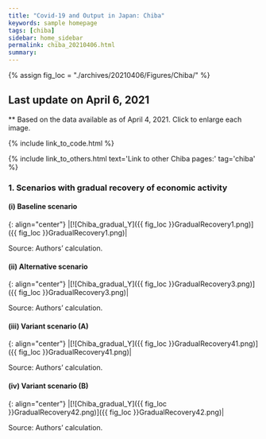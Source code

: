 ```yaml
---
title: "Covid-19 and Output in Japan: Chiba"
keywords: sample homepage
tags: [chiba]
sidebar: home_sidebar
permalink: chiba_20210406.html
summary:
---
```


{% assign fig_loc = "./archives/20210406/Figures/Chiba/" %}

## Last update on April 6, 2021
** Based on the data available as of April 4, 2021. Click to enlarge each image.

{% include link_to_code.html %}

{% include link_to_others.html text='Link to other Chiba pages:' tag='chiba' %}

### 1. Scenarios with gradual recovery of economic activity

#### (i) Baseline scenario

{: align="center"}
|[![Chiba_gradual_Y]({{ fig_loc }}GradualRecovery1.png)]({{ fig_loc }}GradualRecovery1.png)|

Source: Authors’ calculation.

#### (ii) Alternative scenario

{: align="center"}
|[![Chiba_gradual_Y]({{ fig_loc }}GradualRecovery3.png)]({{ fig_loc }}GradualRecovery3.png)|

Source: Authors’ calculation.

#### (iii) Variant scenario (A)

{: align="center"}
|[![Chiba_gradual_Y]({{ fig_loc }}GradualRecovery41.png)]({{ fig_loc }}GradualRecovery41.png)|

Source: Authors’ calculation.

#### (iv) Variant scenario (B)

{: align="center"}
|[![Chiba_gradual_Y]({{ fig_loc }}GradualRecovery42.png)]({{ fig_loc }}GradualRecovery42.png)|

Source: Authors’ calculation.
